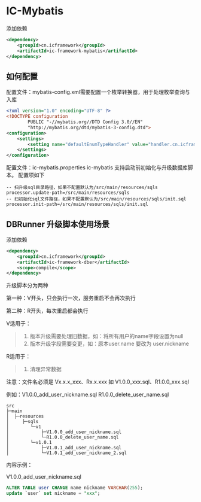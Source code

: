 # IC-Mybatis

添加依赖
```xml
<dependency>
    <groupId>cn.icframework</groupId>
    <artifactId>ic-framework-mybatis</artifactId>
</dependency>
```

## 如何配置

配置文件：mybatis-config.xml需要配置一个枚举转换器，用于处理枚举查询与入库

```xml
<?xml version="1.0" encoding="UTF-8" ?>
<!DOCTYPE configuration
        PUBLIC "-//mybatis.org//DTD Config 3.0//EN"
        "http://mybatis.org/dtd/mybatis-3-config.dtd">
<configuration>
    <settings>
        <setting name="defaultEnumTypeHandler" value="handler.cn.icframework.mybatis.IEnumTypeHandler"/>
    </settings>
</configuration>
```

配置文件：ic-mybatis.properties
ic-mybatis 支持启动前初始化与升级数据库脚本。
配置项如下
```properties
-- 扫升级sql目录路径，如果不配置默认为/src/main/resources/sqls
processor.update-path=/src/main/resources/sqls
-- 扫初始化sql文件路径，如果不配置默认为/src/main/resources/sqls/init.sql
processor.init-path=/src/main/resources/sqls/init.sql
```


## DBRunner 升级脚本使用场景

添加依赖
```xml
<dependency>
    <groupId>cn.icframework</groupId>
    <artifactId>ic-framework-dber</artifactId>
    <scope>compile</scope>
</dependency>
```

升级脚本分为两种

第一种：V开头，只会执行一次，服务重启不会再次执行

第二种：R开头，每次重启都会执行

V适用于：
> 1. 版本升级需要处理旧数据，如：将所有用户的name字段设置为null
> 2. 版本升级字段需要变更，如：原本user.name 要改为 user.nickname


R适用于：
> 1. 清理异常数据

注意：文件名必须是 Vx.x.x_xxx、Rx.x.xxx 如 V1.0.0_xxx.sql、R1.0.0_xxx.sql

例如：V1.0.0_add_user_nickname.sql R1.0.0_delete_user_name.sql
```
src
├─main
│  ├─resources
│     ├─sqls
│        └─v1
│            ├─V1.0.0_add_user_nickname.sql
│            └─R1.0.0_delete_user_name.sql
│        └─v1.0.1
│            ├─V1.0.1_add_user_nickname.sql
│            └─V1.0.1_add_user_nickname_2.sql
```

内容示例：

V1.0.0_add_user_nickname.sql

```sql
ALTER TABLE user CHANGE name nickname VARCHAR(255);
update `user` set nickname = "xxx";
```